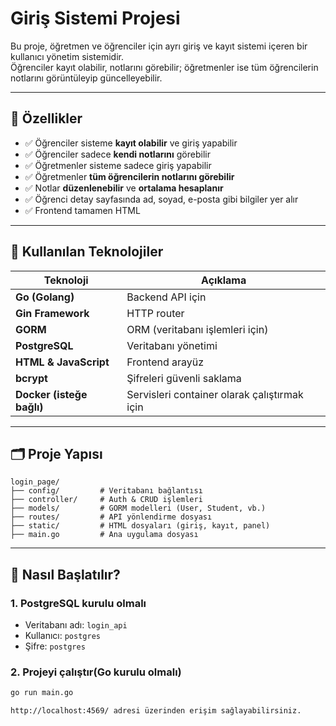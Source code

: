 # Giriş Sistemi Projesi

Bu proje, öğretmen ve öğrenciler için ayrı giriş ve kayıt sistemi içeren bir kullanıcı yönetim sistemidir.  
Öğrenciler kayıt olabilir, notlarını görebilir; öğretmenler ise tüm öğrencilerin notlarını görüntüleyip güncelleyebilir.

---

## 🎯 Özellikler

- ✅ Öğrenciler sisteme **kayıt olabilir** ve giriş yapabilir
- ✅ Öğrenciler sadece **kendi notlarını** görebilir
- ✅ Öğretmenler sisteme sadece giriş yapabilir
- ✅ Öğretmenler **tüm öğrencilerin notlarını görebilir**
- ✅ Notlar **düzenlenebilir** ve **ortalama hesaplanır**
- ✅ Öğrenci detay sayfasında ad, soyad, e-posta gibi bilgiler yer alır
- ✅ Frontend tamamen HTML

---

## 🧠 Kullanılan Teknolojiler

| Teknoloji | Açıklama |
|-----------|----------|
| **Go (Golang)** | Backend API için |
| **Gin Framework** | HTTP router |
| **GORM** | ORM (veritabanı işlemleri için) |
| **PostgreSQL** | Veritabanı yönetimi |
| **HTML & JavaScript** | Frontend arayüz |
| **bcrypt** | Şifreleri güvenli saklama |
| **Docker (isteğe bağlı)** | Servisleri container olarak çalıştırmak için

---

## 🗂️ Proje Yapısı
```
login_page/
├── config/         # Veritabanı bağlantısı
├── controller/     # Auth & CRUD işlemleri
├── models/         # GORM modelleri (User, Student, vb.)
├── routes/         # API yönlendirme dosyası
├── static/         # HTML dosyaları (giriş, kayıt, panel)
├── main.go         # Ana uygulama dosyası

```
---

## 🚀 Nasıl Başlatılır?

### 1. PostgreSQL kurulu olmalı
- Veritabanı adı: `login_api`
- Kullanıcı: `postgres`
- Şifre: `postgres`

### 2. Projeyi çalıştır(Go kurulu olmalı)
```bash
go run main.go

http://localhost:4569/ adresi üzerinden erişim sağlayabilirsiniz.
